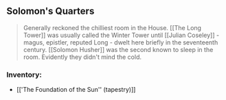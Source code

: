 ## Solomon's Quarters
> Generally reckoned the chilliest room in the House. [[The Long Tower]] was usually called the Winter Tower until [[Julian Coseley]] - magus, epistler, reputed Long - dwelt here briefly in the seventeenth century. [[Solomon Husher]] was the second known to sleep in the room. Evidently they didn't mind the cold.
### Inventory:
- [['The Foundation of the Sun'' (tapestry)]]